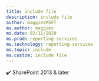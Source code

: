 ```yaml
---
title: include file
description: include file
author: maggiesMSFT
ms.author: maggies
ms.date: 02/11/2020
ms.prod: reporting-services
ms.technology: reporting-services
ms.topic: include
ms.custom: include file
---
```



✔️ SharePoint 2013 & later